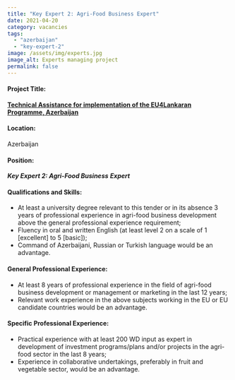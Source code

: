 ```yaml
---
title: "Key Expert 2: Agri-Food Business Expert"
date: 2021-04-20
category: vacancies
tags: 
  - "azerbaijan"
  - "key-expert-2"
image: /assets/img/experts.jpg
image_alt: Experts managing project
permalink: false
---
```

#### Project Title:

**[Technical Assistance for implementation of the EU4Lankaran Programme, Azerbaijan](https://epm.lv/shortlist-eu4lankaran-azerbaijan/)**

#### Location:

Azerbaijan

#### Position:

**_Key Expert 2: Agri-Food Business_** **_Expert_**

#### Qualifications and Skills:

- At least a university degree relevant to this tender or in its absence 3 years of professional experience in agri-food business development above the general professional experience requirement;
- Fluency in oral and written English (at least level 2 on a scale of 1 \[excellent\] to 5 \[basic\]);
- Command of Azerbaijani, Russian or Turkish language would be an advantage.

#### General Professional Experience:

- At least 8 years of professional experience in the field of agri-food business development or management or marketing in the last 12 years;
- Relevant work experience in the above subjects working in the EU or EU candidate countries would be an advantage.

#### Specific Professional Experience:

- Practical experience with at least 200 WD input as expert in development of investment programs/plans and/or projects in the agri-food sector in the last 8 years;
- Experience in collaborative undertakings, preferably in fruit and vegetable sector, would be an advantage.
